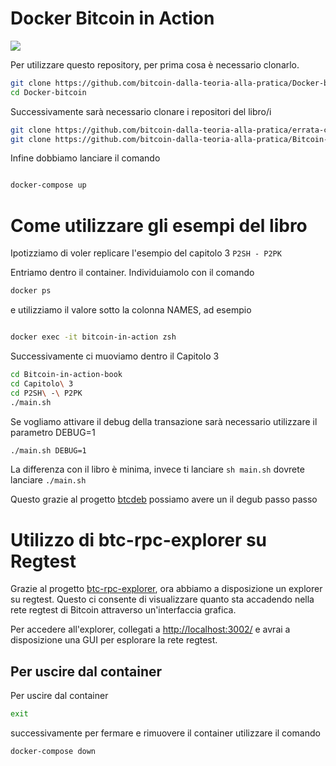 # Docker Bitcoin in Action

<img src="https://i.ibb.co/CsLN0J2/bitcoin-Docker.png">


Per utilizzare questo repository, per prima cosa è necessario clonarlo.
```bash
git clone https://github.com/bitcoin-dalla-teoria-alla-pratica/Docker-bitcoin.git --depth 1
cd Docker-bitcoin
```
Successivamente sarà necessario clonare i repositori del libro/i

```bash
git clone https://github.com/bitcoin-dalla-teoria-alla-pratica/errata-corrige-e-sorgente-esempi.git --depth 1 &&
git clone https://github.com/bitcoin-dalla-teoria-alla-pratica/Bitcoin-in-action-book.git --depth 1
```

Infine dobbiamo lanciare il comando


```bash

docker-compose up

```

# Come utilizzare gli esempi del libro
Ipotizziamo di voler replicare l'esempio del capitolo 3 `P2SH - P2PK`

Entriamo dentro il container.
Individuiamolo con il comando
```bash
docker ps
```
e utilizziamo il valore sotto la colonna NAMES, ad esempio
```bash

docker exec -it bitcoin-in-action zsh

```
Successivamente ci muoviamo dentro il Capitolo 3
```bash
cd Bitcoin-in-action-book
cd Capitolo\ 3
cd P2SH\ -\ P2PK
./main.sh
```

Se vogliamo attivare il debug della transazione sarà necessario utilizzare il parametro DEBUG=1
```bash
./main.sh DEBUG=1
```

La differenza con il libro è minima, invece ti lanciare `sh main.sh` dovrete lanciare `./main.sh`

Questo grazie al progetto [btcdeb](https://github.com/bitcoin-core/btcdeb) possiamo avere un il degub passo passo

# Utilizzo di btc-rpc-explorer su Regtest

Grazie al progetto [btc-rpc-explorer](https://github.com/janoside/btc-rpc-explorer), ora abbiamo a disposizione un explorer su regtest. Questo ci consente di visualizzare quanto sta accadendo nella rete regtest di Bitcoin attraverso un'interfaccia grafica.

Per accedere all'explorer, collegati a [http://localhost:3002/](http://localhost:3002/) e avrai a disposizione una GUI per esplorare la rete regtest.


## Per uscire dal container
Per uscire dal container
```bash
exit
```

successivamente per fermare e rimuovere il container utilizzare il comando

```bash
docker-compose down
```